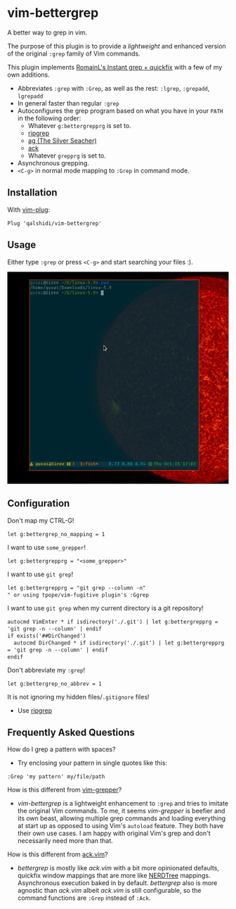 vim-bettergrep
==============

A better way to grep in vim.

The purpose of this plugin is to provide a *lightweight* and enhanced version
of the original `:grep` family of Vim commands.

This plugin implements
[RomainL's Instant grep + quickfix](https://gist.github.com/romainl/56f0c28ef953ffc157f36cc495947ab3)
with a few of my own additions.

- Abbreviates `:grep` with `:Grep`, as well as the rest: `:lgrep`, `:grepadd`,
  `lgrepadd`
- In general faster than regular `:grep`
- Autoconfigures the grep program based on what you have in your `PATH` in the following order:
    - Whatever `g:bettergrepprg` is set to.
    - [ripgrep](https://github.com/BurntSushi/ripgrep)
    - [ag (The Silver Seacher)](https://github.com/ggreer/the_silver_searcher)
    - [ack](https://beyondgrep.com/)
    - Whatever `grepprg` is set to.
- Asynchronous grepping.
- `<C-g>` in normal mode mapping to `:Grep` in command mode.

Installation
------------

With [vim-plug](https://github.com/junegunn/vim-plug):

```vim
Plug 'qalshidi/vim-bettergrep'
```

Usage
-----

Either type `:grep` or press `<C-g>` and start searching your files :).

![Demonstration](img/bettergrep.gif)

Configuration
-------------

Don't map my CTRL-G!

```vim
let g:bettergrep_no_mapping = 1
```

I want to use `some_grepper`!

```vim
let g:bettergrepprg = "<some_grepper>"
```

I want to use `git grep`!

```vim
let g:bettergrepprg = "git grep --column -n"
" or using tpope/vim-fugitive plugin's :Ggrep
```

I want to use `git grep` when my current directory is a git repository!

```vim
autocmd VimEnter * if isdirectory('./.git') | let g:bettergrepprg = 'git grep -n --column' | endif
if exists('##DirChanged')
  autocmd DirChanged * if isdirectory('./.git') | let g:bettergrepprg = 'git grep -n --column' | endif
endif
```

Don't abbreviate my `:grep`!

```vim
let g:bettergrep_no_abbrev = 1
```

It is not ignoring my hidden files/`.gitignore` files!

- Use [ripgrep](https://github.com/BurntSushi/ripgrep)

Frequently Asked Questions
--------------------------

How do I grep a pattern with spaces?

- Try enclosing your pattern in single quotes like this:
```vim
:Grep 'my pattern' my/file/path
```

How is this different from [vim-grepper](https://github.com/mhinz/vim-grepper)?

- *vim-bettergrep* is a lightweight enhancement to `:grep` and tries to imitate
  the original Vim commands. To me, it seems *vim-grepper* is beefier and its
  own beast, allowing multiple grep commands and loading everything at start up
  as opposed to using Vim's `autoload` feature. They both have their own use
  cases. I am happy with original Vim's grep and don't necessarily need more
  than that.

How is this different from [ack.vim](https://github.com/mileszs/ack.vim)?

- *bettergrep* is mostly like *ack.vim* with a bit more opinionated defaults,
  quickfix window mappings that are more like
  [NERDTree](https://github.com/preservim/nerdtree) mappings. Asynchronous 
  execution baked in by default. *bettergrep* also is more agnostic than
  *ack.vim* albeit *ack.vim* is still configurable, so the command functions are
  `:Grep` instead of `:Ack`.

